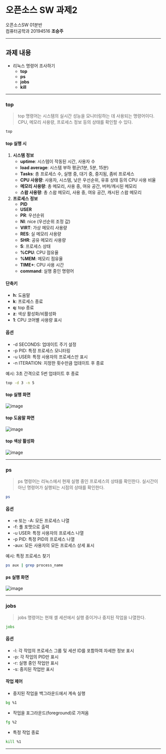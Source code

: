# 오픈소스 SW 과제2

오픈소스SW 01분반   
컴퓨터공학과 20194516 **조승주**

---                    

## 과제 내용

- 리눅스 명령어 조사하기
  - **top**
  - **ps**
  - **jobs**
  - **kill**

---

### top

> top 명령어는 시스템의 실시간 성능을 모니터링하는 데 사용되는 명령어이다. CPU, 메모리 사용량, 프로세스 정보 등의 상태를 확인할 수 있다.

```bash 
top
```

#### top 실행 시

1. **시스템 정보**   
   - **uptime**: 시스템이 작동된 시간, 사용자 수
   - **load average**: 시스템 부하 평균(1분, 5분, 15분)
   - **Tasks**: 총 프로세스 수, 실행 중, 대기 중, 중지됨, 좀비 프로세스
   - **CPU 사용량**: 사용자, 시스템, 낮은 우선순위, 유휴 상태 등의 CPU 사용 비율
   - **메모리 사용량**: 총 메모리, 사용 중, 여유 공간, 버퍼/캐시된 메모리
   - **스왑 사용량**: 총 스왑 메모리, 사용 중, 여유 공간, 캐시된 스왑 메모리
2. **프로세스 정보**
   - **PID**
   - **USER**
   - **PR**: 우선순위
   - **NI**: nice (우선순위 조정 값)
   - **VIRT**: 가상 메모리 사용량
   - **RES**: 실 메모리 사용량
   - **SHR**: 공유 메모리 사용량
   - **S**: 프로세스 상태
   - **%CPU**: CPU 점유율
   - **%MEM**: 메모리 점유율
   - **TIME+**: CPU 사용 시간
   - **command**: 실행 중인 명령어

#### 단축키

- **h**: 도움말
- **k**: 프로세스 종료
- **q**: top 종료
- **z**: 색상 활성화/비활성화
- **1**: CPU 코어별 사용량 표시

#### 옵션

- -d SECONDS: 업데이트 주기 설정
- -p PID: 특정 프로세스 모니터링
- -u USER: 특정 사용자의 프로세스만 표시
- -n ITERATION: 지정한 횟수만큼 업데이트 후 종료

예시: 3초 간격으로 5번 업데이트 후 종료
```bash
top -d 3 -n 5
```

#### top 실행 화면
![image](https://github.com/jsj3318/OpenSourceSWHomework/assets/168888761/782d1e74-2937-4077-a6f6-2d7fec2f4250)

#### top 도움말 화면
![image](https://github.com/jsj3318/OpenSourceSWHomework/assets/168888761/eecc2345-7fbb-4e68-a354-0c05d03b1b7c)

#### top 색상 활성화
![image](https://github.com/jsj3318/OpenSourceSWHomework/assets/168888761/db9ecdfd-dfe1-41e9-887d-fcd830e26a9e)

---

### ps

> ps 명령어는 리눅스에서 현재 실행 중인 프로세스의 상태를 확인한다. 실시간이 아닌 명령어가 실행되는 시점의 상태를 확인한다.

```bash
ps
```

#### 옵션

- -e 또는 -A: 모든 프로세스 나열
- -f: 풀 포맷으로 출력
- -u USER: 특정 사용자의 프로세스 나열
- -p PID: 특정 PID의 프로세스 나열
- -aux: 모든 사용자의 모든 프로세스 상세 표시

예시: 특정 프로세스 찾기
```bash
ps aux | grep process_name
```

#### ps 실행 화면
![image](https://github.com/jsj3318/OpenSourceSWHomework/assets/168888761/cb2b7924-282b-4a1a-84d6-7c4c50489b87)

---

### jobs

> jobs 명령어는 현재 셸 세션에서 실행 중이거나 중지된 작업을 나열한다.

```bash
jobs
```

#### 옵션

- -l: 각 작업의 프로세스 그룹 및 세션 ID를 포함하여 자세한 정보 표시
- -p: 각 작업의 PID만 표시
- -r: 실행 중인 작업만 표시
- -s: 중지된 작업만 표시

#### 작업 제어

- 중지된 작업을 백그라운드에서 계속 실행
```bash
bg %1
```
- 작업을 포그라운드(foreground)로 가져옴
```bash
fg %2
```
- 특정 작업 종료
```bash
kill %1
```

---

